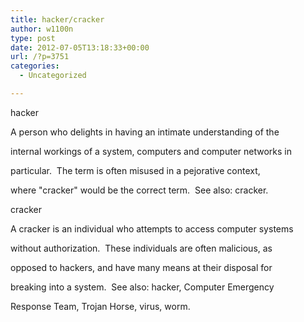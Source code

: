```yaml
---
title: ﻿hacker/cracker
author: w1100n
type: post
date: 2012-07-05T13:18:33+00:00
url: /?p=3751
categories:
  - Uncategorized

---
```

hacker
  
A person who delights in having an intimate understanding of the
  
internal workings of a system, computers and computer networks in
  
particular.  The term is often misused in a pejorative context,
  
where "cracker" would be the correct term.  See also: cracker.

cracker
  
A cracker is an individual who attempts to access computer systems
  
without authorization.  These individuals are often malicious, as
  
opposed to hackers, and have many means at their disposal for
  
breaking into a system.  See also: hacker, Computer Emergency
  
Response Team, Trojan Horse, virus, worm.